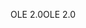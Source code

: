 <span data-ttu-id="94917-101">OLE 2.0</span><span class="sxs-lookup"><span data-stu-id="94917-101">OLE 2.0</span></span>